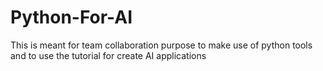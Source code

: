 # Python-For-AI
This is meant for team collaboration purpose to make use of python tools and to use the tutorial for create AI applications
